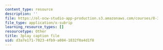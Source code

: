 ```yaml
---
content_type: resource
description: ''
file: https://ol-ocw-studio-app-production.s3.amazonaws.com/courses/8-333-statistical-mechanics-i-statistical-mechanics-of-particles-fall-2013/d3a7e17170234fb9a0841832f0a4d1f8_b1P0hurY6UE.srt
file_type: application/x-subrip
learning_resource_types: []
resourcetype: Other
title: 3play caption file
uid: d3a7e171-7023-4fb9-a084-1832f0a4d1f8
---
```

